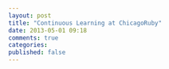```yaml
---
layout: post
title: "Continuous Learning at ChicagoRuby"
date: 2013-05-01 09:18
comments: true
categories: 
published: false
---
```

